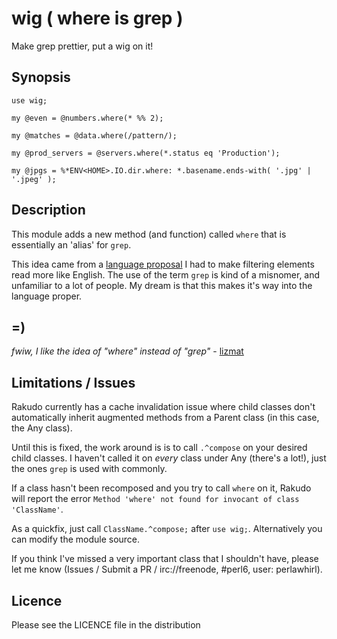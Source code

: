 # wig ( where is grep ) 

Make grep prettier, put a wig on it!

## Synopsis

```perl6
use wig;

my @even = @numbers.where(* %% 2);

my @matches = @data.where(/pattern/);

my @prod_servers = @servers.where(*.status eq 'Production');

my @jpgs = %*ENV<HOME>.IO.dir.where: *.basename.ends-with( '.jpg' | '.jpeg' );
```

## Description

This module adds a new method (and function) called `where` that is essentially an 'alias' for `grep`.

This idea came from a [language proposal](https://gist.github.com/0racle/ea0523759e2da15758d4) I had to make filtering elements read more like English. The use of the term `grep` is kind of a misnomer, and unfamiliar to a lot of people. My dream is that this makes it's way into the language proper.

## =)

_fwiw, I like the idea of "where" instead of "grep"_ - [lizmat](http://irclog.perlgeek.de/perl6/2016-03-30#i_12262416)

## Limitations / Issues

Rakudo currently has a cache invalidation issue where child classes don't automatically inherit augmented methods from a Parent class (in this case, the Any class).

Until this is fixed, the work around is is to call `.^compose` on your desired child classes. I haven't called it on _every_ class under Any (there's a lot!), just the ones `grep` is used with commonly. 

If a class hasn't been recomposed and you try to call `where` on it, Rakudo will report the error `Method 'where' not found for invocant of class 'ClassName'`.

As a quickfix, just call `ClassName.^compose;` after `use wig;`. Alternatively you can modify the module source.

If you think I've missed a very important class that I shouldn't have, please let me know (Issues / Submit a PR / irc://freenode, #perl6, user: perlawhirl).

## Licence

Please see the LICENCE file in the distribution

